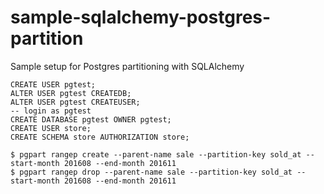 # sample-sqlalchemy-postgres-partition
Sample setup for Postgres partitioning with SQLAlchemy

```
CREATE USER pgtest;
ALTER USER pgtest CREATEDB;
ALTER USER pgtest CREATEUSER;
-- login as pgtest
CREATE DATABASE pgtest OWNER pgtest;
CREATE USER store;
CREATE SCHEMA store AUTHORIZATION store;
```

```
$ pgpart rangep create --parent-name sale --partition-key sold_at --start-month 201608 --end-month 201611
$ pgpart rangep drop --parent-name sale --partition-key sold_at --start-month 201608 --end-month 201611
```
